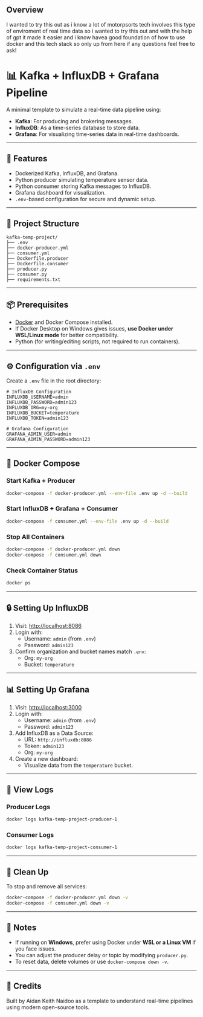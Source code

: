 ## Overview

I wanted to try this out as i know a lot of motorpsorts tech involves this type of enviroment of real time data so i wanted to try this out and with the help of gpt it made it easier and i know havea  good foundation of how to use docker and this tech stack so only up from here if any questions feel free to ask! 

# 📊 Kafka + InfluxDB + Grafana Pipeline

A minimal template to simulate a real-time data pipeline using:
- **Kafka**: For producing and brokering messages.
- **InfluxDB**: As a time-series database to store data.
- **Grafana**: For visualizing time-series data in real-time dashboards.

---

## 🚀 Features
- Dockerized Kafka, InfluxDB, and Grafana.
- Python producer simulating temperature sensor data.
- Python consumer storing Kafka messages to InfluxDB.
- Grafana dashboard for visualization.
- `.env`-based configuration for secure and dynamic setup.

---

## 📁 Project Structure
```
kafka-temp-project/
├── .env
├── docker-producer.yml
├── consumer.yml
├── Dockerfile.producer
├── Dockerfile.consumer
├── producer.py
├── consumer.py
├── requirements.txt
```

---

## 📦 Prerequisites
- [Docker](https://docs.docker.com/get-docker/) and Docker Compose installed.
- If Docker Desktop on Windows gives issues, **use Docker under WSL/Linux mode** for better compatibility.
- Python (for writing/editing scripts, not required to run containers).

---

## ⚙️ Configuration via `.env`

Create a `.env` file in the root directory:

```env
# InfluxDB Configuration
INFLUXDB_USERNAME=admin
INFLUXDB_PASSWORD=admin123
INFLUXDB_ORG=my-org
INFLUXDB_BUCKET=temperature
INFLUXDB_TOKEN=admin123

# Grafana Configuration
GRAFANA_ADMIN_USER=admin
GRAFANA_ADMIN_PASSWORD=admin123
```

---

## 🐳 Docker Compose

### Start Kafka + Producer
```bash
docker-compose -f docker-producer.yml --env-file .env up -d --build
```

### Start InfluxDB + Grafana + Consumer
```bash
docker-compose -f consumer.yml --env-file .env up -d --build
```

### Stop All Containers
```bash
docker-compose -f docker-producer.yml down
docker-compose -f consumer.yml down
```

### Check Container Status
```bash
docker ps
```

---

## 🔒 Setting Up InfluxDB

1. Visit: [http://localhost:8086](http://localhost:8086)
2. Login with:
   - Username: `admin` (from `.env`)
   - Password: `admin123`
3. Confirm organization and bucket names match `.env`:
   - Org: `my-org`
   - Bucket: `temperature`

---

## 📊 Setting Up Grafana

1. Visit: [http://localhost:3000](http://localhost:3000)
2. Login with:
   - Username: `admin` (from `.env`)
   - Password: `admin123`
3. Add InfluxDB as a Data Source:
   - URL: `http://influxdb:8086`
   - Token: `admin123`
   - Org: `my-org`
4. Create a new dashboard:
   - Visualize data from the `temperature` bucket.

---

## 🧪 View Logs

### Producer Logs
```bash
docker logs kafka-temp-project-producer-1
```

### Consumer Logs
```bash
docker logs kafka-temp-project-consumer-1
```

---

## 🧼 Clean Up

To stop and remove all services:
```bash
docker-compose -f docker-producer.yml down -v
docker-compose -f consumer.yml down -v
```

---

## 📝 Notes

- If running on **Windows**, prefer using Docker under **WSL or a Linux VM** if you face issues.
- You can adjust the producer delay or topic by modifying `producer.py`.
- To reset data, delete volumes or use `docker-compose down -v`.

---

## 🙌 Credits

Built by Aidan Keith Naidoo as a template to understand real-time pipelines using modern open-source tools.
